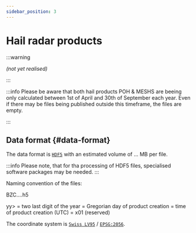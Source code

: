 ```yaml
---
sidebar_position: 3
---
```


# Hail radar products

:::warning

*(not yet realised)*

:::

:::info 
Please be aware that both hail products POH & MESHS are beeing only calculated between 1st of April and 30th of September each year. 
Even if there may be files being published outside this timeframe, the files are empty. 

:::

## Data format {#data-format}
The data format is [`HDF5`](https://www.hdfgroup.org/solutions/hdf5/) with an estimated volume of ... MB per file.

:::info
Please note, that for tha processing of HDF5 files, specialised software packages may be needed. 
:::

Naming convention of the files:

BZC<yy><GregorianDay><hhmm>…<XYZ>.h5

yy> = two last digit of the year
<GregorianDay> = Gregorian day of product creation
<hhmm> = time of product creation (UTC)
<XYZ> = x01 (reserved)


The coordinate system is [`Swiss LV95`](https://www.swisstopo.admin.ch/en/the-swiss-coordinates-system) / [`EPSG:2056`](https://epsg.io/2056). 


